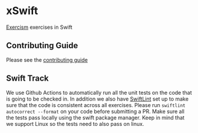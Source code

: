 # xSwift

[Exercism](https://exercism.org) exercises in Swift

## Contributing Guide

Please see the [contributing guide](https://github.com/exercism/x-api/blob/master/CONTRIBUTING.md#the-exercise-data)

## Swift Track

We use Github Actions to automatically run all the unit tests on the code that is going to be checked in. In addition we also have [SwiftLint](https://github.com/realm/SwiftLint) set up to make sure that the code is consistent across all exercises. Please run `swiftlint autocorrect --format` on your code before submitting a PR. Make sure all the tests pass locally using the swift package manager. Keep in mind that we support Linux so the tests need to also pass on linux.
